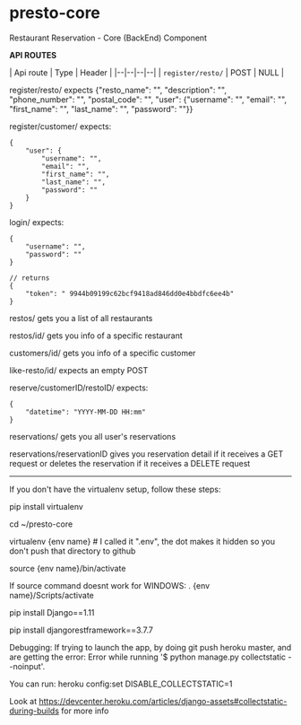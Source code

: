 # presto-core
Restaurant Reservation - Core (BackEnd) Component


**************API ROUTES**************

| Api route | Type | Header |
|--|--|--|--|
| `register/resto/` | POST | NULL |

register/resto/		expects {"resto_name": "", "description": "", "phone_number": "", "postal_code": "", "user": {"username": "", "email": "", "first_name": "", "last_name": "", "password": ""}}

register/customer/	expects:
```
{
	"user": {
		"username": "",
		"email": "",
		"first_name": "",
		"last_name": "",
		"password": ""
	}
}
```

login/ 	expects:
```
{
	"username": "",
	"password": ""
}
 
// returns
{
	"token": " 9944b09199c62bcf9418ad846dd0e4bbdfc6ee4b"
}
 ```

restos/ 		gets you a list of all restaurants

restos/id/		gets you info of a specific restaurant
	
customers/id/		gets you info of a specific customer
	
like-resto/id/	expects an empty POST
	
reserve/customerID/restoID/	expects:
```
{
	"datetime": "YYYY-MM-DD HH:mm"
}
```
	
reservations/		gets you all user's reservations

reservations/reservationID 	gives you reservation detail if it receives a GET request or deletes the reservation if it receives a DELETE request		

**************************************

If you don't have the virtualenv setup, follow these steps:

pip install virtualenv

cd ~/presto-core

virtualenv {env name} # I called it ".env", the dot makes it hidden so you don't push that directory to github

source {env name}/bin/activate

If source command doesnt work for WINDOWS:
. {env name}/Scripts/activate
	


pip install Django==1.11

pip install djangorestframework==3.7.7


Debugging:  If trying to launch the app, by doing git push heroku master, and are getting the error: 
	Error while running '$ python manage.py collectstatic --noinput'.

You can run:
	heroku config:set DISABLE_COLLECTSTATIC=1

Look at https://devcenter.heroku.com/articles/django-assets#collectstatic-during-builds for more info
